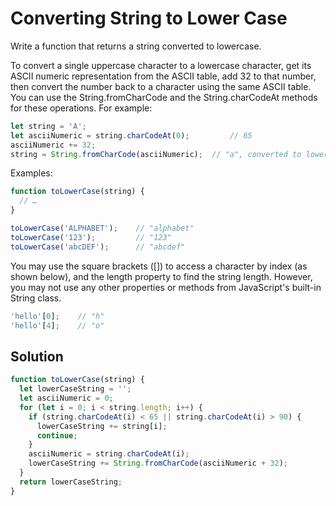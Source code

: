 # Converting String to Lower Case
Write a function that returns a string converted to lowercase.

To convert a single uppercase character to a lowercase character, get its ASCII numeric representation from the ASCII table, add 32 to that number, then convert the number back to a character using the same ASCII table. You can use the String.fromCharCode and the String.charCodeAt methods for these operations. For example:
```js
let string = 'A';
let asciiNumeric = string.charCodeAt(0);         // 65
asciiNumeric += 32;
string = String.fromCharCode(asciiNumeric);  // "a", converted to lowercase
```
Examples:
```js
function toLowerCase(string) {
  // …
}

toLowerCase('ALPHABET');    // "alphabet"
toLowerCase('123');         // "123"
toLowerCase('abcDEF');      // "abcdef"
```
You may use the square brackets ([]) to access a character by index (as shown below), and the length property to find the string length. However, you may not use any other properties or methods from JavaScript's built-in String class.

```js
'hello'[0];    // "h"
'hello'[4];    // "o"
```

## Solution
```js
function toLowerCase(string) {
  let lowerCaseString = '';
  let asciiNumeric = 0;
  for (let i = 0; i < string.length; i++) {
    if (string.charCodeAt(i) < 65 || string.charCodeAt(i) > 90) {
      lowerCaseString += string[i];
      continue;
    }
    asciiNumeric = string.charCodeAt(i);
    lowerCaseString += String.fromCharCode(asciiNumeric + 32);
  }
  return lowerCaseString;
}
```